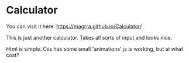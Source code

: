 # Calculator
You can visit it here: https://magrra.github.io/Calculator/

This is just another calculator.
Takes all sorts of input and looks nice.

Html is simple.
Css has some small 'animations'
js is working, but at what cost?
